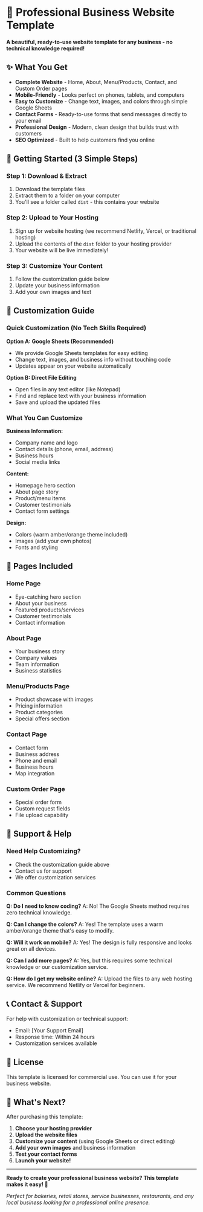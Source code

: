 # 🍰 Professional Business Website Template

**A beautiful, ready-to-use website template for any business - no technical knowledge required!**

## ✨ What You Get

- **Complete Website** - Home, About, Menu/Products, Contact, and Custom Order pages
- **Mobile-Friendly** - Looks perfect on phones, tablets, and computers
- **Easy to Customize** - Change text, images, and colors through simple Google Sheets
- **Contact Forms** - Ready-to-use forms that send messages directly to your email
- **Professional Design** - Modern, clean design that builds trust with customers
- **SEO Optimized** - Built to help customers find you online

## 🚀 Getting Started (3 Simple Steps)

### Step 1: Download & Extract
1. Download the template files
2. Extract them to a folder on your computer
3. You'll see a folder called `dist` - this contains your website

### Step 2: Upload to Your Hosting
1. Sign up for website hosting (we recommend Netlify, Vercel, or traditional hosting)
2. Upload the contents of the `dist` folder to your hosting provider
3. Your website will be live immediately!

### Step 3: Customize Your Content
1. Follow the customization guide below
2. Update your business information
3. Add your own images and text

## 🎨 Customization Guide

### Quick Customization (No Tech Skills Required)

**Option A: Google Sheets (Recommended)**
- We provide Google Sheets templates for easy editing
- Change text, images, and business info without touching code
- Updates appear on your website automatically

**Option B: Direct File Editing**
- Open files in any text editor (like Notepad)
- Find and replace text with your business information
- Save and upload the updated files

### What You Can Customize

**Business Information:**
- Company name and logo
- Contact details (phone, email, address)
- Business hours
- Social media links

**Content:**
- Homepage hero section
- About page story
- Product/menu items
- Customer testimonials
- Contact form settings

**Design:**
- Colors (warm amber/orange theme included)
- Images (add your own photos)
- Fonts and styling

## 📱 Pages Included

### Home Page
- Eye-catching hero section
- About your business
- Featured products/services
- Customer testimonials
- Contact information

### About Page
- Your business story
- Company values
- Team information
- Business statistics

### Menu/Products Page
- Product showcase with images
- Pricing information
- Product categories
- Special offers section

### Contact Page
- Contact form
- Business address
- Phone and email
- Business hours
- Map integration

### Custom Order Page
- Special order form
- Custom request fields
- File upload capability

## 🔧 Support & Help

### Need Help Customizing?
- Check the customization guide above
- Contact us for support
- We offer customization services

### Common Questions

**Q: Do I need to know coding?**
A: No! The Google Sheets method requires zero technical knowledge.

**Q: Can I change the colors?**
A: Yes! The template uses a warm amber/orange theme that's easy to modify.

**Q: Will it work on mobile?**
A: Yes! The design is fully responsive and looks great on all devices.

**Q: Can I add more pages?**
A: Yes, but this requires some technical knowledge or our customization service.

**Q: How do I get my website online?**
A: Upload the files to any web hosting service. We recommend Netlify or Vercel for beginners.

## 📞 Contact & Support

For help with customization or technical support:
- Email: [Your Support Email]
- Response time: Within 24 hours
- Customization services available

## 📄 License

This template is licensed for commercial use. You can use it for your business website.

## 🎯 What's Next?

After purchasing this template:

1. **Choose your hosting provider**
2. **Upload the website files**
3. **Customize your content** (using Google Sheets or direct editing)
4. **Add your own images** and business information
5. **Test your contact forms**
6. **Launch your website!**

---

**Ready to create your professional business website? This template makes it easy! 🚀**

*Perfect for bakeries, retail stores, service businesses, restaurants, and any local business looking for a professional online presence.* 